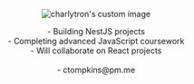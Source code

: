 

<p align="center">
  <img src="https://www.dropbox.com/s/ypqiyc1d05r02da/Screen%20Shot%202021-09-06%20at%206.51.40%20PM.jpg?raw=1" alt="charlytron's custom image"/>
 </p>
 <p align="center">
  - Building NestJS projects <br />
  - Completing advanced JavaScript coursework <br />
  - Will collaborate on React projects <br /><br />
  - ctompkins@pm.me
 </p> 
 </p>
 

<!---
charlytron/charlytron is a ✨ special ✨ repository because its `README.md` (this file) appears on your GitHub profile.
You can click the Preview link to take a look at your changes.
--->
